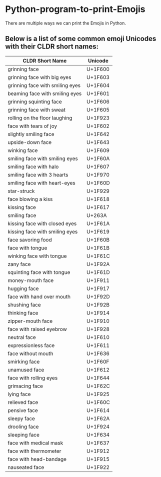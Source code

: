 # Python-program-to-print-Emojis

There are multiple ways we can print the Emojis in Python. 


 
 ## Below is a list of some common emoji Unicodes with their CLDR short names:
 
|  CLDR Short Name  | Unicode |
| --------------- | ------------- |
| grinning face    | U+1F600  |
| grinning face with big eyes    | U+1F603  |
| grinning face with smiling eyes | U+1F604  |
| beaming face with smiling eyes  | U+1F601
| grinning squinting face |U+1F606|
| grinning face with sweat | 	U+1F605 |
| rolling on the floor laughing |	U+1F923 |
| face with tears of joy |	U+1F602 |
| slightly smiling face | 	U+1F642 |
| upside-down face | 	U+1F643 |
| winking face |	U+1F609 |
| smiling face with smiling eyes |	U+1F60A |
| smiling face with halo |	U+1F607 |
| smiling face with 3 hearts |	U+1F970 |
| smiling face with heart-eyes |	U+1F60D |
| star-struck  |	U+1F929 |
| face blowing a kiss |	U+1F618 |
| kissing face | U+1F617 |
| smiling face |	U+263A |
| kissing face with closed eyes |	U+1F61A |
| kissing face with smiling eyes |	U+1F619 |
| face savoring food | U+1F60B |
| face with tongue | 	U+1F61B |
| winking face with tongue |	U+1F61C |
| zany face |	U+1F92A |
| squinting face with tongue |	U+1F61D |
| money-mouth face | 	U+1F911 |
| hugging face | 	U+1F917 |
| face with hand over mouth |	U+1F92D |
| shushing face |	U+1F92B |
| thinking face | 	U+1F914 |
| zipper-mouth face |	U+1F910 |
| face with raised eyebrow |	U+1F928 |
| neutral face |	U+1F610 |
| expressionless face |	U+1F611 |
| face without mouth |	U+1F636 |
| smirking face |	U+1F60F |
| unamused face |	U+1F612 |
| face with rolling eyes |	U+1F644 |
| grimacing face |	U+1F62C |
| lying face |	U+1F925 |
| relieved face |	U+1F60C |
| pensive face |	U+1F614 |
| sleepy face | 	U+1F62A |
| drooling face | 	U+1F924 |
| sleeping face | 	U+1F634 |
| face with medical mask |	U+1F637 |
| face with thermometer | 	U+1F912 |
| face with head-bandage | U+1F915 |
| nauseated face |	U+1F922 |
